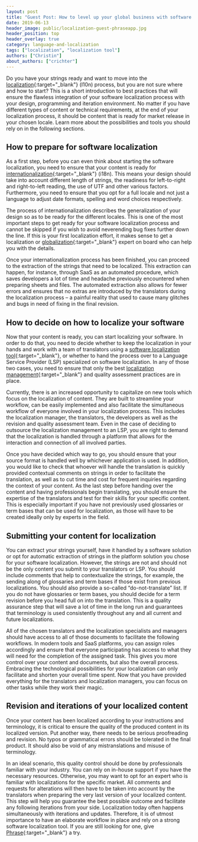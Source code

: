 ```yaml
---
layout: post
title: "Guest Post: How to level up your global business with software localization"
date: 2019-06-13
header_image: public/localization-guest-phraseapp.jpg
header_position: top
header_overlay: true
category: language-and-localization
tags: ["localization", "localization tool"]
authors: ["Christin"]
about_authors: ["crichter"]
---
```


Do you have your strings ready and want to move into the [localization](https://phrase.com/blog/posts/l10n-all-stats-facts-data-youll-ever-need/?utm_campaign=l10n-simple-definition&utm_medium=blog-relations&utm_source=epages-blog){:target="_blank"} (l10n) process, but you are not sure where and how to start?
This is a short introduction to best practices that will ensure the flawless integration of your software localization process with your design, programming and iteration environment.
No matter if you have different types of content or technical requirements, at the end of your localization process, it should be content that is ready for market release in your chosen locale.
Learn more about the possibilities and tools you should rely on in the following sections.

## How to prepare for software localization

As a first step, before you can even think about starting the software localization, you need to ensure that your content is ready for [internationalization](https://phrase.com/blog/posts/i18n-a-simple-definition/?utm_campaign=i18n-simple-definition&utm_medium=blog-relations&utm_source=epages-blog){:target="_blank"} (i18n).
This means your design should take into account different length of strings, the readiness for left-to-right and right-to-left reading, the use of UTF and other various factors.
Furthermore, you need to ensure that you opt for a full locale and not just a language to adjust date formats, spelling and word choices respectively.

The process of internationalization describes the generalization of your design so as to be ready for the different locales.
This is one of the most important steps to get ready for your software localization process and cannot be skipped if you wish to avoid neverending bug fixes further down the line.
If this is your first localization effort, it makes sense to get a localization or [globalization](https://phrase.com/blog/posts/globalization-vs-localization/?utm_campaign=globalization-vs-localization&utm_medium=blog-relations&utm_source=epages-blog){:target="_blank"} expert on board who can help you with the details.

Once your internationalization process has been finished, you can proceed to the extraction of the strings that need to be localized.
This extraction can happen, for instance, through SaaS as an automated procedure, which saves developers a lot of time and headache previously encountered when preparing sheets and files.
The automated extraction also allows for fewer errors and ensures that no extras are introduced by the translators during the localization process – a painful reality that used to cause many glitches and bugs in need of fixing in the final revision.

## How to decide on how to localize your software

Now that your content is ready, you can start localizing your software.
In order to do that, you need to decide whether to keep the localization in your hands and work with a team of translators using a [software localization tool](https://phrase.com/blog/posts/questions-to-ask-when-evaluating-the-best-software-localization-tool/?utm_campaign=5-questions-l10n-tool&utm_medium=blog-relations&utm_source=epages-blog){:target="_blank"}, or whether to hand the process over to a Language Service Provider (LSP) specialized on software localization.
In any of those two cases, you need to ensure that only the best [localization management](https://phrase.com/on/localization-management?utm_campaign=localization-management&utm_medium=blog-relations&utm_source=epages-blog){:target="_blank"} and quality assessment practices are in place.

Currently, there is an increased opportunity to capitalize on new tools which focus on the localization of content.
They are built to streamline your workflow, can be easily implemented and also facilitate the simultaneous workflow of everyone involved in your localization process.
This includes the localization manager, the translators, the developers as well as the revision and quality assessment team.
Even in the case of deciding to outsource the localization management to an LSP, you are right to demand that the localization is handled through a platform that allows for the interaction and connection of all involved parties.

Once you have decided which way to go, you should ensure that your source format is handled well by whichever application is used.
In addition, you would like to check that whoever will handle the translation is quickly provided contextual comments on strings in order to facilitate the translation, as well as to cut time and cost for frequent inquiries regarding the context of your content.
As the last step before handing over the content and having professionals begin translating, you should ensure the expertise of the translators and test for their skills for your specific content.
This is especially important if you have not previously used glossaries or term bases that can be used for localization, as those will have to be created ideally only by experts in the field.

## Submitting your content for localization

You can extract your strings yourself, have it handled by a software solution or opt for automatic extraction of strings in the platform solution you chose for your software localization.
However, the strings are not and should not be the only content you submit to your translators or LSP.
You should include comments that help to contextualize the strings, for example, the sending along of glossaries and term bases if those exist from previous localizations.
You should also provide a so-called “do-not-translate” list.
If you do not have glossaries or term bases, you should decide for a term revision before you head full on into the translation.
This is a quality assurance step that will save a lot of time in the long run and guarantees that terminology is used consistently throughout any and all current and future localizations.

All of the chosen translators and the localization specialists and managers should have access to all of those documents to facilitate the following workflows.
In modern tools and SaaS platforms, you can assign roles accordingly and ensure that everyone participating has access to what they will need for the completion of the assigned task. This gives you more control over your content and documents, but also the overall process.
Embracing the technological possibilities for your localization can only facilitate and shorten your overall time spent.
Now that you have provided everything for the translators and localization managers, you can focus on other tasks while they work their magic.

## Revision and iterations of your localized content

Once your content has been localized according to your instructions and terminology, it is critical to ensure the quality of the produced content in its localized version.
Put another way, there needs to be serious proofreading and revision.
No typos or grammatical errors should be tolerated in the final product.
It should also be void of any mistranslations and misuse of terminology.

In an ideal scenario, this quality control should be done by professionals familiar with your industry.
You can rely on in-house support if you have the necessary resources.
Otherwise, you may want to opt for an expert who is familiar with localizations for the specific market.
All comments and requests for alterations will then have to be taken into account by the translators when preparing the very last version of your localized content.
This step will help you guarantee the best possible outcome and facilitate any following iterations from your side.
Localization today often happens simultaneously with iterations and updates.
Therefore, it is of utmost importance to have an elaborate workflow in place and rely on a strong software localization tool.
If you are still looking for one, give [Phrase](https://phrase.com/?utm_campaign=phraseapp-homepage&utm_medium=blog-relations&utm_source=epages-blog){:target="_blank"} a try.
